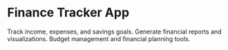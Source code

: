 
# Finance Tracker App

Track income, expenses, and savings goals. Generate financial reports and visualizations.
Budget management and financial planning tools.

